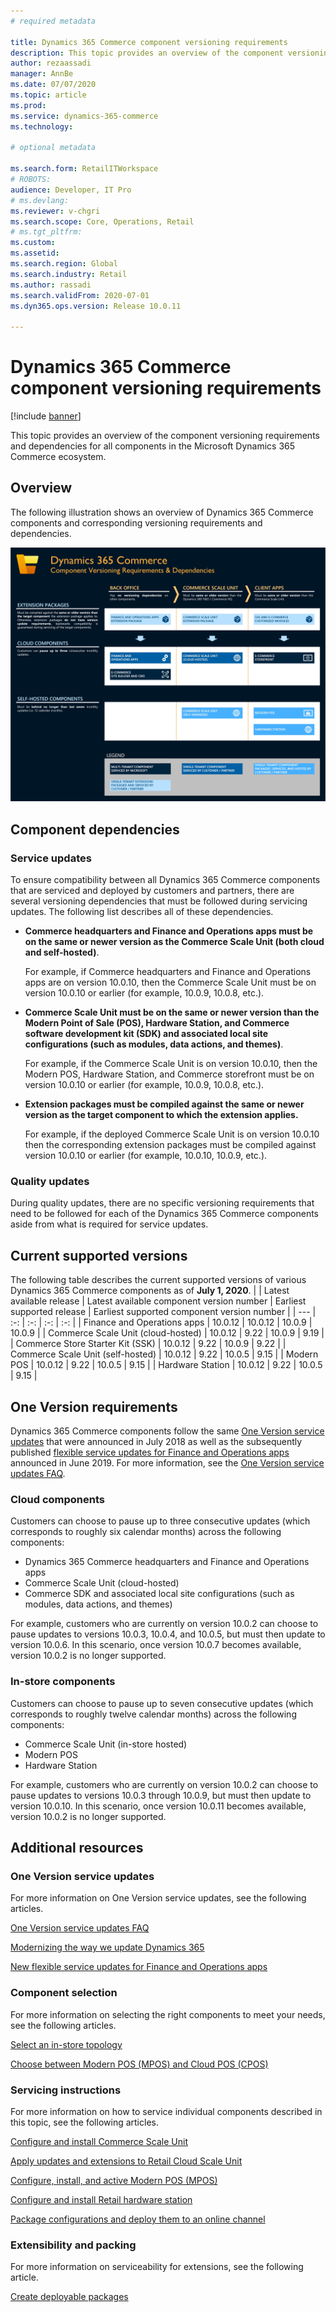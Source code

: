 ```yaml
---
# required metadata

title: Dynamics 365 Commerce component versioning requirements
description: This topic provides an overview of the component versioning requirements and dependencies for all components in the Microsoft Dynamics 365 Commerce ecosystem.
author: rezaassadi
manager: AnnBe
ms.date: 07/07/2020
ms.topic: article
ms.prod: 
ms.service: dynamics-365-commerce
ms.technology: 

# optional metadata

ms.search.form: RetailITWorkspace
# ROBOTS: 
audience: Developer, IT Pro
# ms.devlang: 
ms.reviewer: v-chgri
ms.search.scope: Core, Operations, Retail
# ms.tgt_pltfrm: 
ms.custom: 
ms.assetid: 
ms.search.region: Global
ms.search.industry: Retail
ms.author: rassadi
ms.search.validFrom: 2020-07-01
ms.dyn365.ops.version: Release 10.0.11

---
```


# Dynamics 365 Commerce component versioning requirements

[!include [banner](includes/banner.md)]

This topic provides an overview of the component versioning requirements and dependencies for all components in the Microsoft Dynamics 365 Commerce ecosystem.

## Overview

The following illustration shows an overview of Dynamics 365 Commerce components and corresponding versioning requirements and dependencies.

<a href="https://docs.microsoft.com/en-us/dynamics365/commerce/media/commerce-component-versioning.jpg" target="_blank">![Dynamics 365 Commerce Component Versioning Requirements and Dependencies](./media/commerce-component-versioning.jpg)</a>

## Component dependencies

### Service updates

To ensure compatibility between all Dynamics 365 Commerce components that are serviced and deployed by customers and partners, there are several versioning dependencies that must be followed during servicing updates. The following list describes all of these dependencies.

- **Commerce headquarters and Finance and Operations apps must be on the same or newer version as the Commerce Scale Unit (both cloud and self-hosted)**.

    For example, if Commerce headquarters and Finance and Operations apps are on version 10.0.10, then the Commerce Scale Unit must be on version 10.0.10 or earlier (for example, 10.0.9, 10.0.8, etc.).
 
- **Commerce Scale Unit must be on the same or newer version than the Modern Point of Sale (POS), Hardware Station, and Commerce software development kit (SDK) and associated local site configurations (such as modules, data actions, and themes)**.

    For example, if the Commerce Scale Unit is on version 10.0.10, then the Modern POS, Hardware Station, and Commerce storefront must be on version 10.0.10 or earlier (for example, 10.0.9, 10.0.8, etc.).
 
- **Extension packages must be compiled against the same or newer version as the target component to which the extension applies.**

    For example, if the deployed Commerce Scale Unit is on version 10.0.10 then the corresponding extension packages must be compiled against version 10.0.10 or earlier (for example, 10.0.10, 10.0.9, etc.).

### Quality updates

During quality updates, there are no specific versioning requirements that need to be followed for each of the Dynamics 365 Commerce components aside from what is required for service updates.

## Current supported versions

The following table describes the current supported versions of various Dynamics 365 Commerce components as of **July 1, 2020**.
| | Latest available release | Latest available component version number | Earliest supported release | Earliest supported component version number |
| --- | :-: | :-: | :-: | :-: |
| Finance and Operations apps | 10.0.12 | 10.0.12 | 10.0.9 | 10.0.9 |
| Commerce Scale Unit (cloud-hosted) | 10.0.12 | 9.22 | 10.0.9 | 9.19 |
| Commerce Store Starter Kit (SSK) | 10.0.12 | 9.22 | 10.0.9 | 9.22 |
| Commerce Scale Unit (self-hosted) | 10.0.12 | 9.22 | 10.0.5 | 9.15 |
| Modern POS | 10.0.12 | 9.22 | 10.0.5 | 9.15 |
| Hardware Station | 10.0.12 | 9.22 | 10.0.5 | 9.15 |

## One Version requirements

Dynamics 365 Commerce components follow the same [One Version service updates](https://cloudblogs.microsoft.com/dynamics365/bdm/2018/07/06/modernizing-the-way-we-update-dynamics-365/) that were announced in July 2018 as well as the subsequently published [flexible service updates for Finance and Operations apps](https://cloudblogs.microsoft.com/dynamics365/bdm/2019/06/03/new-flexible-service-updates-for-dynamics-365-for-finance-and-operations/) announced in June 2019. For more information, see the [One Version service updates FAQ](../fin-ops-core/fin-ops/get-started/one-version.md).

### Cloud components

Customers can choose to pause up to three consecutive updates (which corresponds to roughly six calendar months) across the following components:
- Dynamics 365 Commerce headquarters and Finance and Operations apps
- Commerce Scale Unit (cloud-hosted)
- Commerce SDK and associated local site configurations (such as modules, data actions, and themes)

For example, customers who are currently on version 10.0.2 can choose to pause updates to versions 10.0.3, 10.0.4, and 10.0.5, but must then update to version 10.0.6. In this scenario, once version 10.0.7 becomes available, version 10.0.2 is no longer supported.

### In-store components

Customers can choose to pause up to seven consecutive updates (which corresponds to roughly twelve calendar months) across the following components:
- Commerce Scale Unit (in-store hosted)
- Modern POS
- Hardware Station 

For example, customers who are currently on version 10.0.2 can choose to pause updates to versions 10.0.3 through 10.0.9, but must then update to version 10.0.10. In this scenario, once version 10.0.11 becomes available, version 10.0.2 is no longer supported.

## Additional resources

### One Version service updates

For more information on One Version service updates, see the following articles.

[One Version service updates FAQ](../fin-ops-core/fin-ops/get-started/one-version.md)

[Modernizing the way we update Dynamics 365](https://cloudblogs.microsoft.com/dynamics365/bdm/2018/07/06/modernizing-the-way-we-update-dynamics-365/)

[New flexible service updates for Finance and Operations apps](https://cloudblogs.microsoft.com/dynamics365/bdm/2019/06/03/new-flexible-service-updates-for-dynamics-365-for-finance-and-operations/)

### Component selection

For more information on selecting the right components to meet your needs, see the following articles.

[Select an in-store topology](./dev-itpro/retail-in-store-topology.md)

[Choose between Modern POS (MPOS) and Cloud POS (CPOS)](mpos-or-cpos.md)

### Servicing instructions

For more information on how to service individual components described in this topic, see the following articles.

[Configure and install Commerce Scale Unit](./dev-itpro/retail-store-scale-unit-configuration-installation.md)

[Apply updates and extensions to Retail Cloud Scale Unit](../fin-ops-core/dev-itpro/deployment/update-retail-channel.md)

[Configure, install, and active Modern POS (MPOS)](retail-modern-pos-device-activation.md)

[Configure and install Retail hardware station](retail-hardware-station-configuration-installation.md)

[Package configurations and deploy them to an online channel](./e-commerce-extensibility/package-deploy.md)

### Extensibility and packing

For more information on serviceability for extensions, see the following article.

[Create deployable packages](./dev-itpro/retail-sdk/retail-sdk-packaging.md)
